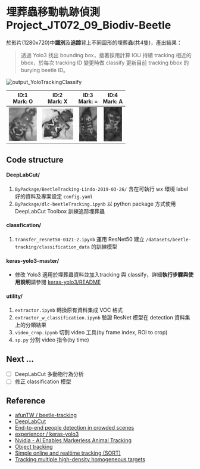 # 埋葬蟲移動軌跡偵測  Project_JT072_09_Biodiv-Beetle
於影片(1280x720)中**識別**及**追踪**背上不同圖形的埋葬蟲(共4隻)，產出結果：
> 透過 Yolo3 找出 bounding box，接著採用計算 IOU 持續 tracking 相近的 bbox，於每次 tracking ID 變更時做 classify 更新目前 tracking bbox 的 burying beetle ID。

![output_YoloTrackingClassify](images/output_YoloTrackingClassify.gif)

|     ID:1<br>Mark: O      |     ID:2<br>Mark: X      |     ID:3<br>Mark: =      |     ID:4<br>Mark: A      |
| :----------------------: | :----------------------: | :----------------------: | :----------------------: |
| ![](images/beetle_1.jpg) | ![](images/beetle_2.jpg) | ![](images/beetle_3.jpg) | ![](images/beetle_4.jpg) |

## Code structure

#### DeepLabCut/
1. `ByPackage/BeetleTracking-Lindo-2019-03-26/` 含在可執行 wx 環境 label 好的資料及專案設定 `config.yaml`
2. `ByPackage/dlc-beetleTracking.ipynb` 以 python package 方式使用 DeepLabCut Toolbox 訓練追踪埋葬蟲

#### classfication/
1. `transfer_resnet50-0321-2.ipynb` 運用 ResNet50 建立 `/datasets/beetle-tracking/classification_data` 的訓練模型

#### keras-yolo3-master/
 - 修改 Yolo3 適用於埋葬蟲資料並加入tracking 與 classify，詳細**執行步驟與使用說明**請參閱 [keras-yolo3/README](/keras-yolo3-master/README.md)

#### utility/
 1. `extractor.ipynb` 轉換原有資料集成 VOC 格式
 2. `extractor_w_classification.ipynb` 驗證 ResNet 模型在 detection 資料集上的分類結果
 3. `video_crop.ipynb` 切割 video 工具(by frame index, ROI to crop)
 4. `sp.py` 分割 video 指令(by time)

## Next ...
- [ ] DeepLabCut 多動物行為分析
- [ ] 修正 classification 模型

## Reference

- [afunTW / beetle-tracking](https://github.com/afunTW/beetle-tracking
)
- [DeepLabCut](https://github.com/AlexEMG/DeepLabCut)
- [End-to-end people detection in crowded scenes](https://arxiv.org/abs/1506.04878)
- [experiencor / keras-yolo3](https://github.com/experiencor/keras-yolo3)
- [Nvidia - AI Enables Markerless Animal Tracking](https://news.developer.nvidia.com/ai-enables-markerless-animal-tracking/)
- [Object tracking](https://www.pyimagesearch.com/2018/07/23/simple-object-tracking-with-opencv)
- [Simple online and realtime tracking (SORT)](https://github.com/abewley/sort)
- [Tracking multiple high-density homogeneous targets](http://www.eecs.qmul.ac.uk/~andrea/thdt.html)

 

